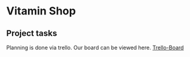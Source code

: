 # Vitamin Shop

## Project tasks

Planning is done via trello. Our board can be viewed here. [Trello-Board](https://trello.com/b/N3OHS706/vitamin-shop)

